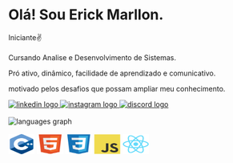 <h1 align="left">Olá! Sou Erick Marllon.</h1>

<p align="left">Iniciante✌️<br><br>Cursando Analise e Desenvolvimento de Sistemas.<br></p>
<p alingn="left">Pró ativo, dinâmico, facilidade de aprendizado e comunicativo.<br><p> 
<p alingn="left">motivado pelos desafios que possam ampliar meu conhecimento.<br><p> 
<div align="left">
  <a href="https://www.instagram.com/e.marllon_/" target="_blank">
    <img src="https://img.shields.io/static/v1?message=LinkedIn&logo=linkedin&label=&color=0077B5&logoColor=white&labelColor=&style=for-the-badge" height="28" alt="linkedin logo"  />
  </a>
  <a href="https://www.instagram.com/e.marllon_/" target="_blank">
    <img src="https://img.shields.io/static/v1?message=Instagram&logo=instagram&label=&color=E4405F&logoColor=white&labelColor=&style=for-the-badge" height="28" alt="instagram logo"  />
  </a>
  <a href="https://discord.com/channels/@E.Marllon" target="_blank">
    <img src="https://img.shields.io/static/v1?message=Discord&logo=discord&label=&color=7289DA&logoColor=white&labelColor=&style=for-the-badge" height="28" alt="discord logo"  />
  </a>
</div>

<br>

<div align="left">
  
  <img src="https://github-readme-stats.vercel.app/api/top-langs?locale=en&hide_title=false&layout=compact&card_width=320&langs_count=5&theme=github_dark&hide_border=false&username=ErickMarllon" height="150" alt="languages graph"  />
</div>

<br>

<div align="left">
  <img src="https://github.com/devicons/devicon/blob/v2.15.1/icons/cplusplus/cplusplus-original.svg" height="40" width="53" alt="cplusplus logo"  />
  <img src="https://github.com/devicons/devicon/blob/v2.15.1/icons/html5/html5-original.svg" height="40" width="53" alt="html5 logo"  />
   <img src="https://github.com/devicons/devicon/blob/v2.15.1/icons/css3/css3-original.svg" height="40" width="53" alt="css3 logo"  />
  <img src="https://github.com/devicons/devicon/blob/v2.15.1/icons/javascript/javascript-original.svg" height="40" width="53" alt="javascript logo"  />
   <img src="https://github.com/devicons/devicon/blob/v2.15.1/icons/react/react-original.svg" height="40" width="53" alt="react logo"  />
</div>

